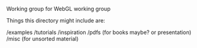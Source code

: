 Working group for WebGL working group

Things this directory might include are:

/examples
/tutorials
/inspiration
/pdfs (for books maybe? or presentation)
/misc (for unsorted material)

